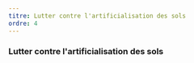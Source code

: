 ```yaml
---
titre: Lutter contre l'artificialisation des sols
ordre: 4
---
```


### Lutter contre l'artificialisation des sols

